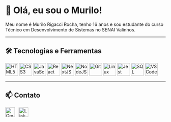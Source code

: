 # 👋 Olá, eu sou o Murilo!

Meu nome é Murilo Rigacci Rocha, tenho 16 anos e sou estudante do curso Técnico em Desenvolvimento de Sistemas no SENAI Valinhos.

---

## 🛠️ Tecnologias e Ferramentas

<p align="left">
  <img src="https://cdn.jsdelivr.net/gh/devicons/devicon/icons/html5/html5-original.svg" width="40" title="HTML5"/>
  <img src="https://cdn.jsdelivr.net/gh/devicons/devicon/icons/css3/css3-original.svg" width="40" title="CSS3"/>
  <img src="https://cdn.jsdelivr.net/gh/devicons/devicon/icons/javascript/javascript-original.svg" width="40" title="JavaScript"/>
  <img src="https://cdn.jsdelivr.net/gh/devicons/devicon/icons/react/react-original.svg" width="40" title="React"/>
  <img src="https://cdn.jsdelivr.net/gh/devicons/devicon/icons/nextjs/nextjs-original.svg" width="40" title="NextJS"/>
  <img src="https://cdn.jsdelivr.net/gh/devicons/devicon/icons/nodejs/nodejs-original.svg" width="40" title="NodeJS"/>
  <img src="https://cdn.jsdelivr.net/gh/devicons/devicon/icons/git/git-original.svg" width="40" title="Git"/>
  <img src="https://cdn.jsdelivr.net/gh/devicons/devicon/icons/linux/linux-original.svg" width="40" title="Linux"/>
  <img src="https://cdn.jsdelivr.net/gh/devicons/devicon/icons/jest/jest-plain.svg" width="40" title="Jest"/>
  <img src="https://cdn.jsdelivr.net/gh/devicons/devicon/icons/sqlite/sqlite-original.svg" width="40" title="SQL"/>
  <img src="https://cdn.jsdelivr.net/gh/devicons/devicon/icons/vscode/vscode-original.svg" width="40" title="VSCode"/>
</p>

---

## 📫 Contato

[<img src="https://cdn.jsdelivr.net/gh/devicons/devicon/icons/google/google-original.svg" alt="Gmail" width="30" />](mailto:murilorigacci@gmail.com)
&nbsp;
[<img src="https://cdn.jsdelivr.net/gh/devicons/devicon/icons/linkedin/linkedin-original.svg" alt="LinkedIn" width="30" />](https://www.linkedin.com/in/murilo-rigacci-rocha-b7482134a/)
